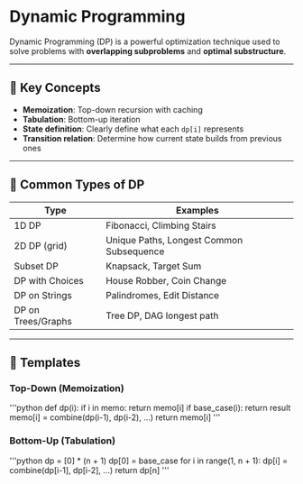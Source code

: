 # Dynamic Programming

Dynamic Programming (DP) is a powerful optimization technique used to solve problems with **overlapping subproblems** and **optimal substructure**.

---

## 🧠 Key Concepts

- **Memoization**: Top-down recursion with caching
- **Tabulation**: Bottom-up iteration
- **State definition**: Clearly define what each `dp[i]` represents
- **Transition relation**: Determine how current state builds from previous ones

---

## 🧰 Common Types of DP

| Type                   | Examples                                      |
|------------------------|-----------------------------------------------|
| 1D DP                  | Fibonacci, Climbing Stairs                    |
| 2D DP (grid)           | Unique Paths, Longest Common Subsequence     |
| Subset DP              | Knapsack, Target Sum                         |
| DP with Choices        | House Robber, Coin Change                    |
| DP on Strings          | Palindromes, Edit Distance                   |
| DP on Trees/Graphs     | Tree DP, DAG longest path                    |

---


## 📝 Templates

### Top-Down (Memoization)
'''python
def dp(i):
    if i in memo:
        return memo[i]
    if base_case(i):
        return result
    memo[i] = combine(dp(i-1), dp(i-2), ...)
    return memo[i]
'''
### Bottom-Up (Tabulation)
'''python
dp = [0] * (n + 1)
dp[0] = base_case
for i in range(1, n + 1):
    dp[i] = combine(dp[i-1], dp[i-2], ...)
return dp[n]
'''
